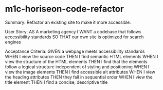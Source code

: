 # m1c-horiseon-code-refactor

Summary: Refactor an existing site to make it more accessible.

User Story:
AS A marketing agency
I WANT a codebase that follows accessibility standards
SO THAT our own site is optimized for search engines

Acceptance Criteria:
GIVEN a webpage meets accessibility standards
WHEN I view the source code
THEN I find semantic HTML elements
WHEN I view the structure of the HTML elements
THEN I find that the elements follow a logical structure independent of styling and positioning
WHEN I view the image elements
THEN I find accessible alt attributes
WHEN I view the heading attributes
THEN they fall in sequential order
WHEN I view the title element
THEN I find a concise, descriptive title




